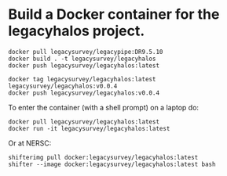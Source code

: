 Build a Docker container for the legacyhalos project.
=====================================================

```
docker pull legacysurvey/legacypipe:DR9.5.10
docker build . -t legacysurvey/legacyhalos
docker push legacysurvey/legacyhalos:latest

docker tag legacysurvey/legacyhalos:latest legacysurvey/legacyhalos:v0.0.4
docker push legacysurvey/legacyhalos:v0.0.4
```

To enter the container (with a shell prompt) on a laptop do:
```
docker pull legacysurvey/legacyhalos:latest
docker run -it legacysurvey/legacyhalos:latest
```

Or at NERSC:
```
shifterimg pull docker:legacysurvey/legacyhalos:latest
shifter --image docker:legacysurvey/legacyhalos:latest bash
```
